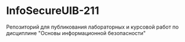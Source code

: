 # InfoSecureUIB-211
Репозиторий для публикования лабораторных и курсовой работ по дисциплине "Основы информационной безопасности"
